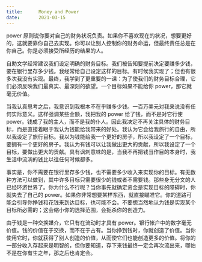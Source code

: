 ```yaml
---
title:      Money and Power
date:       2021-03-15
---
```


power 原则说你要对自己的财务状况负责。如果你不喜欢现在的状况，想要更好的，这就要靠你自己去实现。你可以让别人控制你的财务命运，但最终责任总是在你自己。你是必须接受所经历的结果的人。

自助文学经常建议我们设定明确的财务目标。我们被告知要提前决定要赚多少钱，要在银行里存多少钱。我经常给自己设定这样的目标。有时候我实现了；但也有很多次我没有实现。最终，我学到了更重要的一课：为了使我们的财务目标合理，它们必须反映我们最真实、最深刻的欲望。一个目标如果不能给你 power，那它就毫无价值。

当我认真思考之后，我意识到我根本不在乎赚多少钱。一百万美元对我来说没有任何实际意义。这样强调某些金额，我把我的 power 给了钱，而不是对它行使 power。钱成了我的主人，而不是我的仆人。因此我决定不再关注具体的财务目标，而是直接着眼于我认为钱能给我带来的好处。我认为它会给我旅行的自由，所以我设定了旅行目标。我以为钱能给我一个更好的房子，所以我设定了一个目标，要拥有一个更好的房子。我认为有钱可以让我做出更大的贡献，所以我设定了一个目标，要做出更大的贡献。具有讽刺意味的是，当我不再把钱当作目的本身时，我生活中流淌的钱比以往任何时候都多。

事实是，你不需要在银行里存多少钱，也不需要多少收入来实现你的目标。有无数种方法可以做到，其中许多目标只需要很少的钱或者不需要钱。那些身无分文的人已经环游世界了。你为什么不行呢？当你事先就确定资金是实现目标的障碍时，你就失去了自己的 power。如果你非常想要某样东西，就直接瞄准它。你的道路可能会引导你挣钱和花钱来到达目标，也可能不会。不要想当然地认为钱是实现某个目标所必需的；这会缩小你的选择范围，会扼杀你的创造力。

由于钱是一种交换媒介，它只有在流动时才具有 power。银行帐户中的数字毫无价值。钱的价值在于交换，而不在于占有。当你挣到钱时，你就创造了价值。当你使用它时，你就获得了别人创造的价值，从而使它们也能创造更多的价值。将你的一部分收入存起来是明智的，但你要知道，存下来钱最终一定会再次流出来，哪怕不是在你有生之年，那之后也肯定会。
